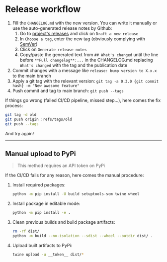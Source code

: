 # Release workflow

1. Fill the `CHANGELOG.md` with the new version. You can write it manually or use the auto-generated release notes by Github:
    1. Go to [project's releases](https://github.com/qgis-deployment/qgis-deployment-toolbelt-cli/releases) and click on `Draft a new release`
    1. In `Choose a tag`, enter the new tag (obviously complying with [SemVer](https://semver.org/))
    1. Click on `Generate release notes`
    1. Copy/paste the generated text from `## What's changed` until the line before `**Full changelog**:...` in the CHANGELOG.md replacing `What's changed` with the tag and the publication date
1. Commit changes with a message like `release: bump version to X.x.x` to the main branch
1. Apply a git tag with the relevant version: `git tag -a 0.3.0 {git commit hash} -m "New awesome feature"`
1. Push commit and tag to main branch: `git push --tags`

If things go wrong (failed CI/CD pipeline, missed step...), here comes the fix process:

```sh
git tag -d old
git push origin :refs/tags/old
git push --tags
```

And try again!

----

## Manual upload to PyPi

> This method requires an API token on PyPi

If the CI/CD fails for any reason, here comes the manual procedure:

1. Install required packages:

    ```sh
    python -m pip install -U build setuptools-scm twine wheel
    ```

1. Install package in editable mode:

    ```sh
    python -m pip install -e .
    ```

1. Clean previous builds and build package artifacts:

    ```sh
    rm -rf dist/
    python -m build --no-isolation --sdist --wheel --outdir dist/ .
    ```

1. Upload built artifacts to PyPi:

    ```sh
    twine upload -u __token__ dist/*
    ```
